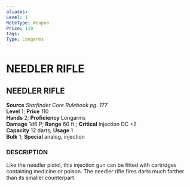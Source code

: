 ```yaml
---
aliases: 
Level: 1
NoteType: Weapon
Price: 110
tags: 
Type: Longarms
---
```

# NEEDLER RIFLE
##  NEEDLER RIFLE

**Source** _Starfinder Core Rulebook pg. 177_  
**Level** 1; **Price** 110  
**Hands** 2; **Proficiency** Longarms  
**Damage** 1d6 P; **Range** 60 ft.; **Critical** injection DC +2  
**Capacity** 12 darts; **Usage** 1  
**Bulk** 1; **Special** analog, injection

### DESCRIPTION

Like the needler pistol, this injection gun can be fitted with cartridges containing medicine or poison. The needler rifle fires darts much farther than its smaller counterpart.
